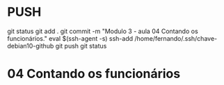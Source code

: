 
# ###################################################################################################################################################################
# ###################################################################################################################################################################
# PUSH

git status
git add .
git commit -m "Modulo 3 - aula 04  Contando os funcionários."
eval $(ssh-agent -s)
ssh-add /home/fernando/.ssh/chave-debian10-github
git push
git status



# ###################################################################################################################################################################
# ###################################################################################################################################################################
# 04  Contando os funcionários